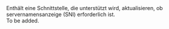 <Namespace Name="Microsoft.Azure.Management.Network.Fluent.HasServerNameIndication.Update">
  <Docs>
    <summary>Enthält eine Schnittstelle, die unterstützt wird, aktualisieren, ob servernamensanzeige (SNI) erforderlich ist.</summary> 
    <remarks>To be added.</remarks>
  </Docs>
</Namespace>
